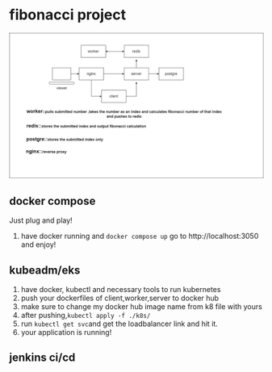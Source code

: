 
# **fibonacci project**
![project diagram](https://github.com/aakkiiff/fibonacci-project/blob/master/Project%20Diagram.jpg?raw=true)
## docker compose

Just plug and play!

 1. have docker running and `docker compose up` go to http://localhost:3050 and enjoy!

## kubeadm/eks

 1. have docker, kubectl and necessary tools to run kubernetes
 2. push your dockerfiles of client,worker,server to docker hub
 3. make sure to change my docker hub image name from k8 file with yours
 4. after pushing,`kubectl apply -f ./k8s/`
 5. run `kubectl get svc`and get the loadbalancer link and hit it.
 6. your application is running!

## jenkins ci/cd


